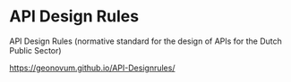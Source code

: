 # API Design Rules

API Design Rules (normative standard for the design of APIs for the Dutch Public Sector)

https://geonovum.github.io/API-Designrules/
